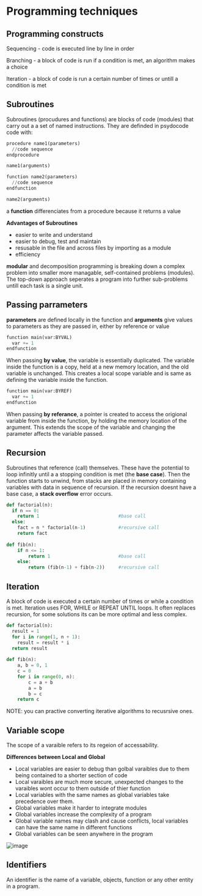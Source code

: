 # Programming techniques

## Programming constructs
Sequencing - code is executed line by line in order

Branching - a block of code is run if a condition is met, an algorithm makes a choice

Iteration - a block of code is run a certain number of times or untill a condition is met

## Subroutines
Subroutines (procudures and functions) are blocks of code (modules) that carry out a a set of named instructions. They are definded in psydocode code with: 

```py
procedure name1(parameters)
  //code sequence
endprocedure

name1(arguments)

function name2(parameters)
  //code sequence
endfunction

name2(arguments)
```

a **function** differenciates from a procedure because it returns a value

**Advantages of Subroutines**
- easier to write and understand 
- easier to debug, test and maintain
- resusable in the file and across files by importing as a module
- efficiency

**modular** and decomposition programming is breaking down a complex problem into smaller more managable, self-contained problems (modules). The top-down approach seperates a program into further sub-problems untill each task is a single unit.

## Passing parrameters

**parameters** are defined locally in the function and **arguments** give values to parameters as they are passed in, either by reference or value

```py
function main(var:BYVAL)
  var += 1
endfunction
```

When passing **by value**, the variable is essentially duplicated. The variable inside the function is a copy, held at a new memory location, and the old variable is unchanged. This creates a local scope variable and is same as defining the variable inside the function.

```py
function main(var:BYREF)
  var += 1
endfunction
```

When passing **by referance**, a pointer is created to access the origional variable from inside the function, by holding the memory location of the argument. This extends the scope of the variable and changing the parameter affects the variable passed.  

## Recursion
Subroutines that reference (call) themselves. These have the potential to loop infinitly until a a stopping condition is met (the **base case**). Then the function starts to unwind, from stacks are placed in memory containing variables with data in sequence of recursion. If the recursion doesnt have a base case, a **stack overflow** error occurs.

```py
def factorial(n):
  if n == 0: 
    return 1                             #base call
  else:
    fact = n * factorial(n-1)            #recursive call            
    return fact
    
def fib(n):
    if n <= 1:
        return 1                         #base call
    else:
        return (fib(n-1) + fib(n-2))     #recursive call
```

## Iteration
A block of code is executed a certain number of times or while a condition is met. Iteration uses FOR, WHILE or REPEAT UNTIL loops. It often replaces recursion, for some solutions its can be more optimal and less complex.

```py
def factorial(n):
  result = 1
  for i in range(1, n + 1):
    result = result * i
  return result
  
def fib(n):
    a, b = 0, 1
    c = 0
    for i in range(0, n):
        c = a + b
        a = b
        b = c
    return c
```

NOTE: you can practive converting iterative algorithms to recusrsive ones.

## Variable scope
The scope of a varaible refers to its regeion of accessability.

**Differences between Local and Global**
- Local variables are easier to debug than golbal varaibles due to them being contained to a shorter section of code
- Local varaibles are much more secure, unexpected changes to the varaibles wont occur to them outside of thier function
- Local variables with the same names as global variables take precedence over them.
- Global variables make it harder to integrate modules
- Global variables increase the complexity of a program
- Global variable names may clash and cause conflicts, local variables can have the same name in different functions
- Global variables can be seen anywhere in the program

![image](https://user-images.githubusercontent.com/72783315/149768085-f22d77bb-d805-4ee4-a060-4a6df581afd8.png)

## Identifiers
An identifier is the name of a variable, objects, function or any other entity in a program.
